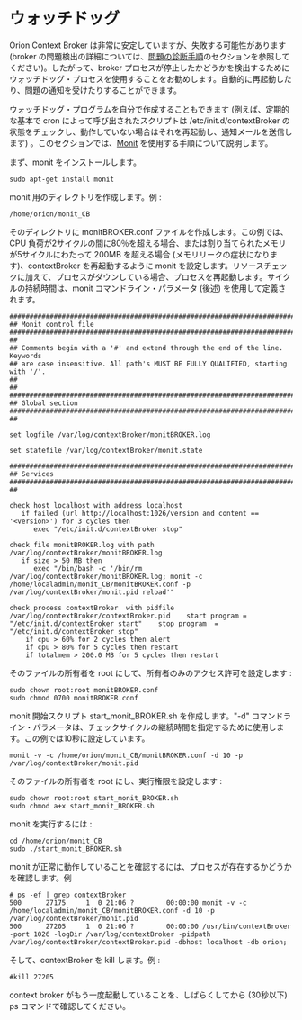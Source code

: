 # ウォッチドッグ

Orion Context Broker は非常に安定していますが、失敗する可能性があります (broker の問題検出の詳細については、[問題の診断手順](diagnosis.md)のセクションを参照してください)。したがって、broker プロセスが停止したかどうかを検出するためにウォッチドッグ・プロセスを使用することをお勧めします。自動的に再起動したり、問題の通知を受けたりすることができます。

ウォッチドッグ・プログラムを自分で作成することもできます (例えば、定期的な基本で cron によって呼び出されたスクリプトは /etc/init.d/contextBroker の状態をチェックし、動作していない場合はそれを再起動し、通知メールを送信します) 。このセクションでは、[Monit](http://mmonit.com/monit/) を使用する手順について説明します。

まず、monit をインストールします。

    sudo apt-get install monit

monit 用のディレクトリを作成します。例 :

    /home/orion/monit_CB

そのディレクトリに monitBROKER.conf ファイルを作成します。この例では、CPU 負荷が2サイクルの間に80％を超える場合、または割り当てられたメモリが5サイクルにわたって 200MB を超える場合  (メモリリークの症状になります)、contextBroker を再起動するように monit を設定します。リソースチェックに加えて、プロセスがダウンしている場合、プロセスを再起動します。サイクルの持続時間は、monit コマンドライン・パラメータ (後述) を使用して定義されます。

    ###############################################################################
    ## Monit control file
    ###############################################################################
    ##
    ## Comments begin with a '#' and extend through the end of the line. Keywords
    ## are case insensitive. All path's MUST BE FULLY QUALIFIED, starting with '/'.
    ##
    ##
    ###############################################################################
    ## Global section
    ###############################################################################
    ##

    set logfile /var/log/contextBroker/monitBROKER.log

    set statefile /var/log/contextBroker/monit.state

    ###############################################################################
    ## Services
    ###############################################################################
    ##

    check host localhost with address localhost
       if failed (url http://localhost:1026/version and content == '<version>') for 3 cycles then
          exec "/etc/init.d/contextBroker stop"

    check file monitBROKER.log with path /var/log/contextBroker/monitBROKER.log
       if size > 50 MB then
          exec "/bin/bash -c '/bin/rm /var/log/contextBroker/monitBROKER.log; monit -c /home/localadmin/monit_CB/monitBROKER.conf -p /var/log/contextBroker/monit.pid reload'"

    check process contextBroker  with pidfile /var/log/contextBroker/contextBroker.pid    start program = "/etc/init.d/contextBroker start"    stop program  = "/etc/init.d/contextBroker stop"
        if cpu > 60% for 2 cycles then alert
        if cpu > 80% for 5 cycles then restart
        if totalmem > 200.0 MB for 5 cycles then restart

そのファイルの所有者を root にして、所有者のみのアクセス許可を設定します :

    sudo chown root:root monitBROKER.conf
    sudo chmod 0700 monitBROKER.conf

monit 開始スクリプト start\_monit\_BROKER.sh を作成します。"-d" コマンドライン・パラメータは、チェックサイクルの継続時間を指定するために使用します。この例では10秒に設定しています。

    monit -v -c /home/orion/monit_CB/monitBROKER.conf -d 10 -p /var/log/contextBroker/monit.pid

そのファイルの所有者を root にし、実行権限を設定します :

    sudo chown root:root start_monit_BROKER.sh
    sudo chmod a+x start_monit_BROKER.sh  

monit を実行するには :

    cd /home/orion/monit_CB
    sudo ./start_monit_BROKER.sh

monit が正常に動作していることを確認するには、プロセスが存在するかどうかを確認します。例

    # ps -ef | grep contextBroker
    500      27175     1  0 21:06 ?        00:00:00 monit -v -c /home/localadmin/monit_CB/monitBROKER.conf -d 10 -p /var/log/contextBroker/monit.pid
    500      27205     1  0 21:06 ?        00:00:00 /usr/bin/contextBroker -port 1026 -logDir /var/log/contextBroker -pidpath /var/log/contextBroker/contextBroker.pid -dbhost localhost -db orion;

そして、contextBroker を kill します。例 :

    #kill 27205

context broker がもう一度起動していることを、しばらくしてから (30秒以下) ps コマンドで確認してください。
